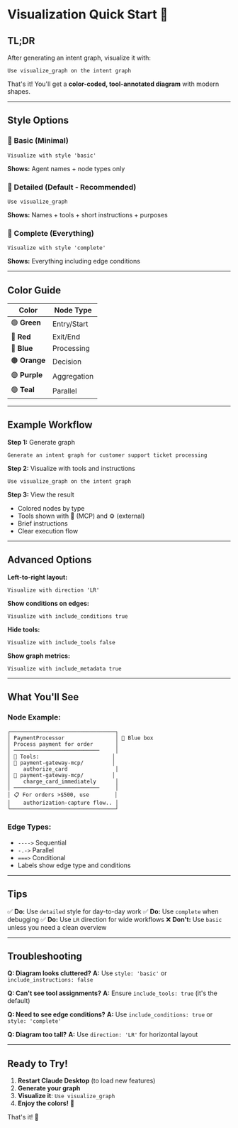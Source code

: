 # Visualization Quick Start 🚀

## TL;DR

After generating an intent graph, visualize it with:

```
Use visualize_graph on the intent graph
```

That's it! You'll get a **color-coded, tool-annotated diagram** with modern shapes.

---

## Style Options

### 🔹 Basic (Minimal)
```
Visualize with style 'basic'
```
**Shows:** Agent names + node types only

### 🔸 Detailed (Default - Recommended)
```
Use visualize_graph
```
**Shows:** Names + tools + short instructions + purposes

### 🔶 Complete (Everything)
```
Visualize with style 'complete'
```
**Shows:** Everything including edge conditions

---

## Color Guide

| Color | Node Type |
|-------|-----------|
| 🟢 **Green** | Entry/Start |
| 🔴 **Red** | Exit/End |
| 🔵 **Blue** | Processing |
| 🟠 **Orange** | Decision |
| 🟣 **Purple** | Aggregation |
| 🟢 **Teal** | Parallel |

---

## Example Workflow

**Step 1:** Generate graph
```
Generate an intent graph for customer support ticket processing
```

**Step 2:** Visualize with tools and instructions
```
Use visualize_graph on the intent graph
```

**Step 3:** View the result
- Colored nodes by type
- Tools shown with 📡 (MCP) and ⚙️ (external)
- Brief instructions
- Clear execution flow

---

## Advanced Options

**Left-to-right layout:**
```
Visualize with direction 'LR'
```

**Show conditions on edges:**
```
Visualize with include_conditions true
```

**Hide tools:**
```
Visualize with include_tools false
```

**Show graph metrics:**
```
Visualize with include_metadata true
```

---

## What You'll See

### Node Example:
```
┌─────────────────────────────────┐
│ PaymentProcessor                │ 🔵 Blue box
│ Process payment for order       │
│ ───────────────────────────     │
│ 🔧 Tools:                       │
│ 📡 payment-gateway-mcp/         │
│    authorize_card               │
│ 📡 payment-gateway-mcp/         │
│    charge_card_immediately      │
│ ───────────────────────────     │
│ 📋 For orders >$500, use        │
│    authorization-capture flow.. │
└─────────────────────────────────┘
```

### Edge Types:
- `---->` Sequential
- `-.->` Parallel
- `===>` Conditional
- Labels show edge type and conditions

---

## Tips

✅ **Do:** Use `detailed` style for day-to-day work
✅ **Do:** Use `complete` when debugging
✅ **Do:** Use `LR` direction for wide workflows
❌ **Don't:** Use `basic` unless you need a clean overview

---

## Troubleshooting

**Q: Diagram looks cluttered?**
**A:** Use `style: 'basic'` or `include_instructions: false`

**Q: Can't see tool assignments?**
**A:** Ensure `include_tools: true` (it's the default)

**Q: Need to see edge conditions?**
**A:** Use `include_conditions: true` or `style: 'complete'`

**Q: Diagram too tall?**
**A:** Use `direction: 'LR'` for horizontal layout

---

## Ready to Try!

1. **Restart Claude Desktop** (to load new features)
2. **Generate your graph**
3. **Visualize it**: `Use visualize_graph`
4. **Enjoy the colors!** 🎨

That's it! 🎉


